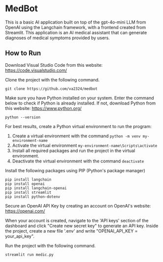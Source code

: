 # MedBot
This is a basic AI application built on top of the gpt-4o-mini LLM from OpenAI using the Langchain framework, with a frontend created from Streamlit. This application is an AI medical assistant that can generate diagnoses of medical symptoms provided by users. 

## How to Run
Download Visual Studio Code from this website: https://code.visualstudio.com/

Clone the project with the following command.

```
git clone https://github.com/va2324/medbot
```

Make sure you have Python installed on your system. Enter the command below to check if Python is already installed. If not, download Python from this website: https://www.python.org/

```
python --version
```

For best results, create a Python virtual environment to run the program: 
  1. Create a virtual environment with the command `python -m venv my-environment-name`
  2. Activate the virtual environment `my-environment-name\Scripts\activate`
  3. Install all required packages and run the project in the virtual environment.
  4. Deactivate the virtual environment with the command `deactivate`

Install the following packages using PIP (Python's package manager)
```
pip install langchain
pip install openai
pip install langchain-openai
pip install streamlit
pip install python-dotenv
```
Secure an OpenAI API Key by creating an account on OpenAI's website: https://openai.com/

When your account is created, navigate to the 'API keys' section of the dashboard and click "Create new secret key" to generate an API key. 
Inside the project, create a new file '.env' and write "OPENAI_API_KEY = your_api_key".

Run the project with the following command.
```
streamlit run medic.py
```
